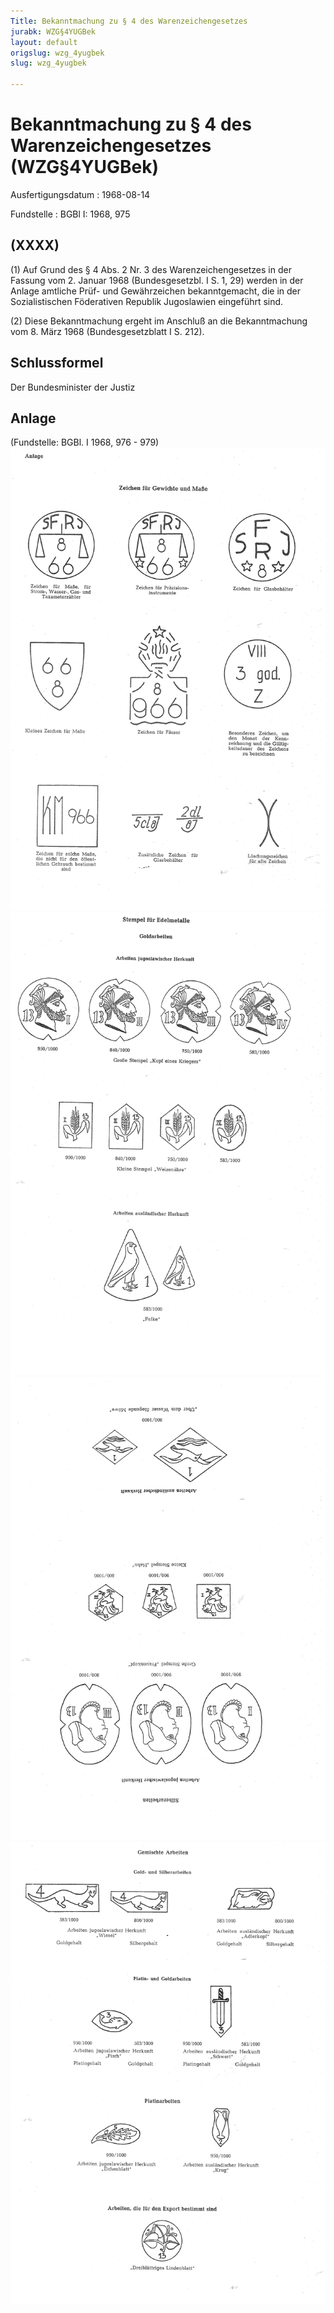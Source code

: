 ```yaml
---
Title: Bekanntmachung zu § 4 des Warenzeichengesetzes
jurabk: WZG§4YUGBek
layout: default
origslug: wzg_4yugbek
slug: wzg_4yugbek

---
```


# Bekanntmachung zu § 4 des Warenzeichengesetzes (WZG§4YUGBek)

Ausfertigungsdatum
:   1968-08-14

Fundstelle
:   BGBl I: 1968, 975



## (XXXX)

(1) Auf Grund des § 4 Abs. 2 Nr. 3 des Warenzeichengesetzes in der
Fassung vom 2. Januar 1968 (Bundesgesetzbl. I S. 1, 29) werden in der
Anlage amtliche Prüf- und Gewährzeichen bekanntgemacht, die in der
Sozialistischen Föderativen Republik Jugoslawien eingeführt sind.

(2) Diese Bekanntmachung ergeht im Anschluß an die Bekanntmachung vom
8\. März 1968 (Bundesgesetzblatt I S. 212).


## Schlussformel

Der Bundesminister der Justiz


## Anlage

(Fundstelle: BGBl. I 1968, 976 - 979)
![bgbl1_1968_j0976_0010.jpg](bgbl1_1968_j0976_0010.jpg)![bgbl1_1968_j0977_0010.jpg](bgbl1_1968_j0977_0010.jpg)![bgbl1_1968_j0978_0010.jpg](bgbl1_1968_j0978_0010.jpg)![bgbl1_1968_j0979_0010.jpg](bgbl1_1968_j0979_0010.jpg)
